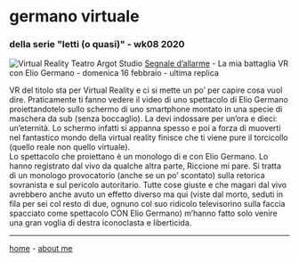 # germano virtuale  
### della serie "letti (o quasi)" - wk08 2020

![](https://live.staticflickr.com/65535/49544633953_7fe5307aed_k.jpg "Virtual Reality")
Teatro Argot Studio 
[Segnale d’allarme](https://www.teatroargotstudio.com/segnale-dallarme-la-mia-battaglia-vr/) - La mia battaglia VR 
con Elio Germano - domenica 16 febbraio - ultima replica 

VR del titolo sta per Virtual Reality e ci si mette un po’ per capire cosa vuol dire. Praticamente ti fanno vedere il video di uno spettacolo di Elio Germano proiettandotelo sullo schermo di uno smartphone montato in una specie di maschera da sub (senza boccaglio). La devi indossare per un’ora e dieci: un’eternità. Lo schermo infatti si appanna spesso e poi a forza di muoverti nel fantastico mondo della virtual reality finisce che ti viene pure il torcicollo (quello reale non quello virtuale).  
Lo spettacolo che proiettano è un monologo di e con Elio Germano. Lo hanno registrato dal vivo da qualche altra parte, Riccione mi pare. Si tratta di un monologo provocatorio (anche se un po’ scontato) sulla retorica sovranista e sul pericolo autoritario. Tutte cose giuste e che magari dal vivo avrebbero anche avuto un effetto diverso ma qui (viste dal morto, seduti in fila per sei col resto di due, ognuno col suo ridicolo televisorino sulla faccia spacciato come spettacolo CON Elio Germano) m’hanno fatto solo venire una gran voglia di destra iconoclasta e liberticida.  

---  
[home](/index.md) - [about me](/aboutme.md)  
